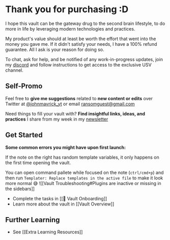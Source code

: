 # Thank you for purchasing :D
I hope this vault can be the gateway drug to the second brain lifestyle, to do more in life by leveraging modern technologies and practices.

My product's value should at least be worth the effort that went into the money you gave me. If it didn't satisfy your needs, I have a 100% refund guarantee. All I ask is your reason for doing so.

To chat, ask for help, and be notified of any work-in-progress updates, join my [discord](https://discord.com/invite/aQgbyj522e) and follow instructions to get access to the exclusive USV channel.
## Self-Promo
Feel free to **give me suggestions** related to **new content or edits** over Twitter at [@johnmavrick_yt](https://twitter.com/johnmavrick_yt) or email ransomguest@gmail.com

Need things to fill your vault with? **Find insightful links, ideas, and practices** I share from my week in my [newsletter](https://johnmavrick.substack.com/about)
## Get Started
**Some common errors you might have upon first launch:**

If the note on the right has random template variables, it only happens on the first time opening the vault.

You can open command pallete while focused on the note (`ctrl/cmd+p`) and then run `Templater: Replace templates in the active file` to make it look more normal 😅
![[Vault Troubleshooting#Plugins are inactive or missing in the sidebars]]
- Complete the tasks in [[🚧 Vault Onboarding]]
- Learn more about the vault in [[Vault Overview]]
## Further Learning
- See [[Extra Learning Resources]]